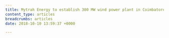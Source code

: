 ```yaml
---
title: Mytrah Energy to establish 300 MW wind power plant in Coimbatore, Tamil Nadu
content_type: articles
breadcrumbs: articles
date: 2018-10-10 13:59:37 +0000

---
```

